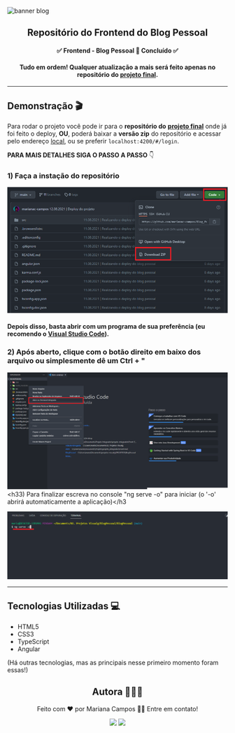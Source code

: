 ![banner blog](https://i.imgur.com/N69z6KK.png)

<h2 align="center">Repositório do Frontend do Blog Pessoal</h2>

<h4 align="center"> ✅ Frontend - Blog Pessoal 📝 Concluído ✅ </h4>
<h4 align="center"> Tudo em ordem! Qualquer atualização a mais será feito apenas no repositório do <a href="https://github.com/marianac-campos/Blog_Pessoal.v3">projeto final</a>.</h4>

----

## Demonstração 🎬 
Para rodar o projeto você pode ir para o **repositório do** [**projeto final**](https://github.com/marianac-campos/Blog_Pessoal.v3) onde já foi feito o deploy, **OU**, poderá baixar a **versão zip** do repositório e acessar pelo endereço [local](localhost:4200/#/login), ou se preferir `localhost:4200/#/login`.

**PARA MAIS DETALHES SIGA O PASSO A PASSO** 👇

<h3>1) Faça a instação do repositório</h3>

![passoInstalacao](assets/passoInstalacao.png)
<h4>Depois disso, basta abrir com um programa de sua preferência (eu recomendo o <a href="https://code.visualstudio.com/download">Visual Studio Code</a>).</h4>
<h3>2) Após aberto, clique com o botão direito em baixo dos arquivo ou simplesmente dê um Ctrl + "</h3

![passo1](assets/passo1.png)
<h33) Para finalizar escreva no console "ng serve -o" para iniciar (o '-o' abrirá automaticamente a aplicação)</h3

![passo2](assets/passo2.png)

---

## Tecnologias Utilizadas 💻
- HTML5
- CSS3
- TypeScript
- Angular

(Há outras tecnologias, mas as principais nesse primeiro momento foram essas!)

<div align="center">
<h2>Autora 👩🏻‍💻</h2>
<p>Feito com ❤️ por Mariana Campos 👋🏽 Entre em contato!</p>
<a href="https://www.linkedin.com/in/mariana-campos-br/" target="_blank"><img src="https://img.shields.io/badge/LinkedIn-4FBDC8?style=flat&logo=LinkedIn&logoColor=white&link=https://www.linkedin.com/in/mariana-campos-br/"></a> <a href="mailto:marianacristinadecampos@gmail.com" target="_blank"><img src="https://img.shields.io/badge/Email-E346B9?style=flat&logo=Gmail&logoColor=white&link=mailto:marianacristinadecampos@gmail.com"></a>
</div>

